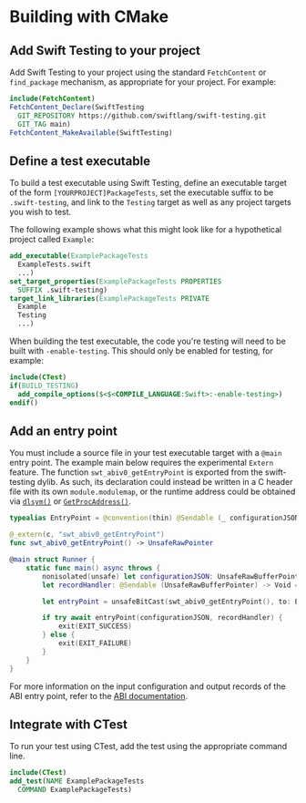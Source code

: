 # Building with CMake

<!--
This source file is part of the Swift.org open source project

Copyright (c) 2023-2024 Apple Inc. and the Swift project authors
Licensed under Apache License v2.0 with Runtime Library Exception

See https://swift.org/LICENSE.txt for license information
See https://swift.org/CONTRIBUTORS.txt for Swift project authors
-->

## Add Swift Testing to your project

Add Swift Testing to your project using the standard `FetchContent` or
`find_package` mechanism, as appropriate for your project. For example:

```cmake
include(FetchContent)
FetchContent_Declare(SwiftTesting
  GIT_REPOSITORY https://github.com/swiftlang/swift-testing.git
  GIT_TAG main)
FetchContent_MakeAvailable(SwiftTesting)
```

## Define a test executable

To build a test executable using Swift Testing, define an executable target of
the form `[YOURPROJECT]PackageTests`, set the executable suffix to be
`.swift-testing`, and link to the `Testing` target as well as any project
targets you wish to test.

The following
example shows what this might look like for a hypothetical project called
`Example`:

```cmake
add_executable(ExamplePackageTests
  ExampleTests.swift
  ...)
set_target_properties(ExamplePackageTests PROPERTIES
  SUFFIX .swift-testing)
target_link_libraries(ExamplePackageTests PRIVATE
  Example
  Testing
  ...)
```

When building the test executable, the code you're testing will need to be built
with `-enable-testing`. This should only be enabled for testing, for example:

```cmake
include(CTest)
if(BUILD_TESTING)
  add_compile_options($<$<COMPILE_LANGUAGE:Swift>:-enable-testing>)
endif()
```

## Add an entry point

You must include a source file in your test executable target with a
`@main` entry point. The example main below requires the experimental
`Extern` feature. The function `swt_abiv0_getEntryPoint` is exported
from the swift-testing dylib. As such, its declaration could instead
be written in a C header file with its own `module.modulemap`, or
the runtime address could be obtained via
[`dlsym()`](https://man7.org/linux/man-pages/man3/dlsym.3.html) or
[`GetProcAddress()`](https://learn.microsoft.com/en-us/windows/win32/api/libloaderapi/nf-libloaderapi-getprocaddress).

```swift
typealias EntryPoint = @convention(thin) @Sendable (_ configurationJSON: UnsafeRawBufferPointer?, _ recordHandler: @escaping @Sendable (_ recordJSON: UnsafeRawBufferPointer) -> Void) async throws -> Bool

@_extern(c, "swt_abiv0_getEntryPoint")
func swt_abiv0_getEntryPoint() -> UnsafeRawPointer

@main struct Runner {
    static func main() async throws {
        nonisolated(unsafe) let configurationJSON: UnsafeRawBufferPointer? = nil
        let recordHandler: @Sendable (UnsafeRawBufferPointer) -> Void = { _ in }

        let entryPoint = unsafeBitCast(swt_abiv0_getEntryPoint(), to: EntryPoint.self)

        if try await entryPoint(configurationJSON, recordHandler) {
            exit(EXIT_SUCCESS)
        } else {
            exit(EXIT_FAILURE)
        }
    }
}
```

For more information on the input configuration and output records of the ABI entry
point, refer to the [ABI documentation](ABI/JSON.md).

## Integrate with CTest

To run your test using CTest, add the test using the appropriate command line.

```cmake
include(CTest)
add_test(NAME ExamplePackageTests
  COMMAND ExamplePackageTests)
```
